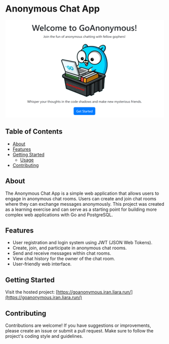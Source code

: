 # Anonymous Chat App

![App Screenshot](/static/web.png)

## Table of Contents

- [About](#about)
- [Features](#features)
- [Getting Started](#getting-started)
  - [Usage](#usage)
- [Contributing](#contributing)

## About

The Anonymous Chat App is a simple web application that allows users to engage in anonymous chat rooms. Users can create and join chat rooms where they can exchange messages anonymously. This project was created as a learning exercise and can serve as a starting point for building more complex web applications with Go and PostgreSQL.

## Features

- User registration and login system using JWT (JSON Web Tokens).
- Create, join, and participate in anonymous chat rooms.
- Send and receive messages within chat rooms.
- View chat history for the owner of the chat room.
- User-friendly web interface.

## Getting Started

Visit the hosted project: [https://goanonymous.iran.liara.run/](https://goanonymous.iran.liara.run/)

## Contributing

Contributions are welcome! If you have suggestions or improvements, please create an issue or submit a pull request. Make sure to follow the project's coding style and guidelines.
